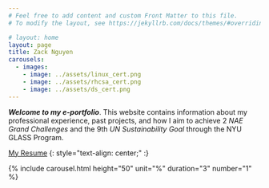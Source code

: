 ```yaml
---
# Feel free to add content and custom Front Matter to this file.
# To modify the layout, see https://jekyllrb.com/docs/themes/#overriding-theme-defaults

# layout: home
layout: page
title: Zack Nguyen
carousels:
  - images:
    - image: ../assets/linux_cert.png
    - image: ../assets/rhcsa_cert.png
    - image: ../assets/ds_cert.png
---
```


**_Welcome to my e-portfolio_**. This website contains information about my professional experience, past projects, and how I aim to achieve 2 _NAE Grand Challenges_ and the 9th _UN Sustainability Goal_ through the NYU GLASS Program.

[My Resume](https://drive.google.com/file/d/1Q57VRB5t-5I-Gkand6HU6O4XjlEXGEia/view?usp=sharing)
{: style="text-align: center;" :}

{% include carousel.html height="50" unit="%" duration="3" number="1" %}

